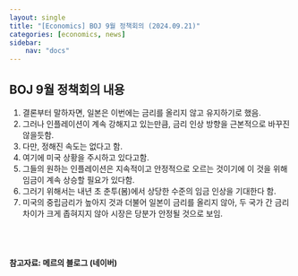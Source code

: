 ```yaml
---
layout: single
title: "[Economics] BOJ 9월 정책회의 (2024.09.21)"
categories: [economics, news]
sidebar:
    nav: "docs"
---
```


## BOJ 9월 정책회의 내용
1. 결론부터 말하자면, 일본은 이번에는 금리를 올리지 않고 유지하기로 했음.
1. 그러나 인플레이션이 계속 강해지고 있는만큼, 금리 인상 방향을 근본적으로 바꾸진 않을듯함.
1. 다만, 정해진 속도는 없다고 함.
1. 여기에 미국 상황을 주시하고 있다고함.
1. 그들의 원하는 인플레이션은 지속적이고 안정적으로 오르는 것이기에 이 것을 위해 임금이 계속 상승할 필요가 있다함.
1. 그러기 위해서는 내년 초 춘투(봄)에서 상당한 수준의 임금 인상을 기대한다 함.
1. 미국의 중립금리가 높아지 것과 더불어 일본이 금리를 올리지 않아, 두 국가 간 금리차이가 크게 좁혀지지 않아 시장은 당분가 안정될 것으로 보임.



<br/>
<br/>

#### 참고자료: 메르의 블로그 (네이버) 